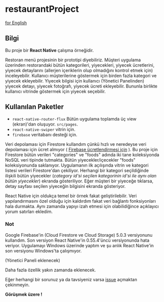 # restaurantProject
[for English](https://github.com/ezranbayantemur/restaurantProject/blob/master/README.md)
## Bilgi
Bu proje bir **React Native** çalışma örneğidir. 

Restoran menü projesinin bir prototipi diyebiliriz. Müşteri uygulama üzerinden restorandaki bütün kategorileri, yiyecekleri, yiyecek ücretlerini, yiyecek detaylarını (allerjen içeriklerin olup olmadığını kontrol etmek için) inceleyebilir. Kullanıcı müşterilerine göstermek için birden fazla kategori ve yiyecek ekleyebilir. Yiyecek bilgisi için kullanıcı (Yönetici Panelinden) yiyecek detayı, yiyecek fotoğrafı, yiyecek ücreti ekleyebilir. Bununla birlikte kullanıcı vitrinde göstermek için yiyecek seçebilir.

## Kullanılan Paketler
- `react-native-router-flux` Bütün uygulama toplamda üç view (ekran)'dan oluşuyor. `src/pages`.
- `react-native-swiper` vitrin için.
- `firebase` veritabanı desteği için.

Veri depolaması için Firestore kullandım çünkü hızlı ve neredeyse veri depolaması için ücret almıyor ( [Firebase ücretlendirmesi için](https://firebase.google.com/pricing) ). 
Bu proje için Firestore bütün verileri "categories" ve "foods" adında iki tane koleksiyonda NoSQL veri tipinde tutmakta. Bütün yiyecekler/içecekler "foods" koleksiyonunda saklanıyor. Uygulamanın ilk açılışında vitrin ve kategori listesi verileri Firestore'dan çekiliyor. Herhangi bir kategori seçildiğinde ilişkili bütün yiyecekler (*category id'si seçilen kategorinin id'si ile aynı olan bütün yiyecekler*) ekranda gösteriliyor. Eğer müşteri bir yiyeceğe tıklarsa, detay sayfası seçilen yiyeceğin bilgisini ekranda gösteriyor.


React Native için oldukça temel bir örnek fakat geliştirilebilir. Veri yapılandırmasını özel olduğu için kaldırdım fakat veri bağlantı fonksiyonları hala durmakta. Aynı zamanda yapıyı izah etmesi için olabilidiğince açıklayıcı yorum satırları ekledim.

### Not
Google Firebase'in (Cloud Firestore ve Cloud Storage) 5.0.3 versiyonunu kullandım. Son versiyon React Native'in 0.55.4'üncü versiyonunda hata veriyor. Uygulamayı Windows üzerinde yaptım ve şu anlık React Native'in son versiyonu Windows'ta çalışmıyor.

(Yönetici Paneli eklenecek)

Daha fazla özellik yakın zamanda eklenecek.

Eğer herhangi bir sorunuz ya da tavsiyeniz varsa [issue](https://github.com/ezranbayantemur/restaurantProject/issues/new) açmaktan çekinmeyin.

**Görüşmek üzere !**
